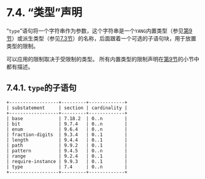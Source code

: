 # 7.4. “类型”声明

“`type`”语句将一个字符串作为参数，这个字符串是一个`YANG`内置类型（参见[第9节](../section-9/README.md)）或派生类型（参见[7.3节](7.3.md)）的名称，后面跟着一个可选的子语句块，用于放置类型的限制。

可以应用的限制取决于受限制的类型。 所有内置类型的限制声明在[第9节](../section-9/README.md)的小节中都有描述。

## 7.4.1.  `type`的子语句

```
+------------------+---------+-------------+
| substatement     | section | cardinality |
+------------------+---------+-------------+
| base             | 7.18.2  | 0..n        |
| bit              | 9.7.4   | 0..n        |
| enum             | 9.6.4   | 0..n        |
| fraction-digits  | 9.3.4   | 0..1        |
| length           | 9.4.4   | 0..1        |
| path             | 9.9.2   | 0..1        |
| pattern          | 9.4.5   | 0..n        |
| range            | 9.2.4   | 0..1        |
| require-instance | 9.9.3   | 0..1        |
| type             | 7.4     | 0..n        |
+------------------+---------+-------------+
```
